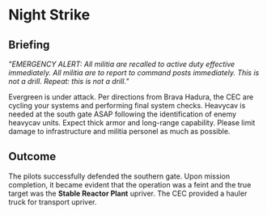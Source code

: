 # Night Strike
## Briefing

*"EMERGENCY ALERT: All militia are recalled to active duty effective immediately. All militia are to report to command posts immediately. This is not a drill. Repeat: this is not a drill."*

Evergreen is under attack. Per directions from Brava Hadura, the CEC are cycling your systems and performing final system checks. Heavycav is needed at the south gate ASAP following the identification of enemy heavycav units. Expect thick armor and long-range capability. Please limit damage to infrastructure and militia personel as much as possible.

## Outcome
The pilots successfully defended the southern gate. Upon mission completion, it became evident that the operation was a feint and the true target was the **Stable Reactor Plant** upriver. The CEC provided a hauler truck for transport upriver.
